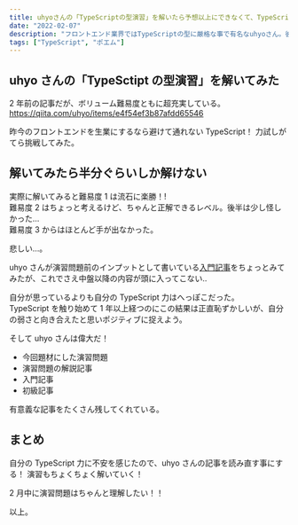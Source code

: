 ```yaml
---
title: uhyoさんの「TypeScriptの型演習」を解いたら予想以上にできなくて、TypeScriptをちゃんと学び直す事を決意した
date: "2022-02-07"
description: "フロントエンド業界ではTypeScriptの型に厳格な事で有名なuhyoさん。彼が書いたTypeScriptの型演習問題があったので、腕試しに解いてみたらボロボロになった。ということで2月はTypeScript復習月間としようと思う！的なポエム記事"
tags: ["TypeScript", "ポエム"]
---
```


## uhyo さんの「TypeSctipt の型演習」を解いてみた

2 年前の記事だが、ボリューム難易度ともに超充実している。
https://qiita.com/uhyo/items/e4f54ef3b87afdd65546

昨今のフロントエンドを生業にするなら避けて通れない TypeScript！
力試しがてら挑戦してみた。

## 解いてみたら半分ぐらいしか解けない

実際に解いてみると難易度 1 は流石に楽勝！!  
難易度 2 はちょっと考えるけど、ちゃんと正解できるレベル。後半は少し怪しかった…  
難易度 3 からはほとんど手が出なかった。

悲しい…。

uhyo さんが演習問題前のインプットとして書いている[入門記事](https://qiita.com/uhyo/items/e2fdef2d3236b9bfe74a)をちょっとみてみたが、これでさえ中盤以降の内容が頭に入ってこない‥

自分が思っているよりも自分の TypeScript 力はへっぽこだった。  
TypeScript を触り始めて 1 年以上経つのにこの結果は正直恥ずかしいが、自分の弱さと向き合えたと思いポジティブに捉えよう。

そして uhyo さんは偉大だ！

- 今回題材にした演習問題
- 演習問題の解説記事
- 入門記事
- 初級記事

有意義な記事をたくさん残してくれている。

## まとめ

自分の TypeScript 力に不安を感じたので、uhyo さんの記事を読み直す事にする！
演習もちょくちょく解いていく！

2 月中に演習問題はちゃんと理解したい！！

以上。
